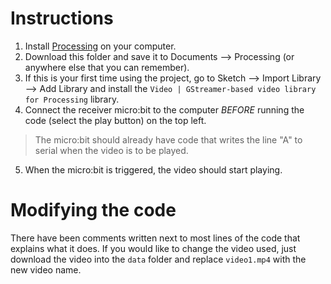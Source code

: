 # Instructions
1. Install [Processing](https://processing.org/download) on your computer.
2. Download this folder and save it to Documents --> Processing (or anywhere else that you can remember).
3. If this is your first time using the project, go to Sketch --> Import Library --> Add Library and install the `Video | GStreamer-based video library for Processing` library.
4. Connect the receiver micro:bit to the computer *BEFORE* running the code (select the play button) on the top left.
> The micro:bit should already have code that writes the line "A" to serial when the video is to be played.
5. When the micro:bit is triggered, the video should start playing.

# Modifying the code
There have been comments written next to most lines of the code that explains what it does. If you would like to change the video used, just download the video into the `data` folder and replace `video1.mp4` with the new video name.
